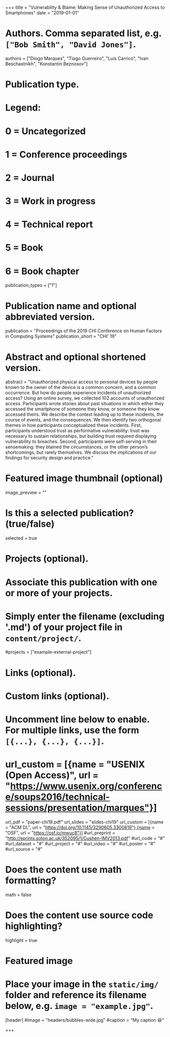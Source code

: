 +++
title = "Vulnerability & Blame: Making Sense of Unauthorized Access to Smartphones"
date = "2019-01-01"

# Authors. Comma separated list, e.g. `["Bob Smith", "David Jones"]`.
authors = ["Diogo Marques", "Tiago Guerreiro", "Luis Carrico", "Ivan Beschastnikh", "Konstantin Beznosov"]

# Publication type.
# Legend:
# 0 = Uncategorized
# 1 = Conference proceedings
# 2 = Journal
# 3 = Work in progress
# 4 = Technical report
# 5 = Book
# 6 = Book chapter
publication_types = ["1"]

# Publication name and optional abbreviated version.
publication = "Proceedings of the 2019 CHI Conference on Human Factors in Computing Systems"
publication_short = "CHI' 19"

# Abstract and optional shortened version.
abstract = "Unauthorized physical access to personal devices by people known to the owner of the device is a common concern, and a common occurrence. But how do people experience incidents of unauthorized access? Using an online survey, we collected 102 accounts of unauthorized access. Participants wrote stories about past situations in which either they accessed the smartphone of someone they know, or someone they know accessed theirs. We describe the context leading up to these incidents, the course of events, and the consequences. We then identify two orthogonal themes in how participants conceptualized these incidents. First, participants understood trust as performative vulnerability: trust was necessary to sustain relationships, but building trust required displaying vulnerability to breaches. Second, participants were self-serving in their sensemaking: they blamed the circumstances, or the other person’s shortcomings, but rarely themselves. We discuss the implications of our findings for security design and practice."


# Featured image thumbnail (optional)
image_preview = ""

# Is this a selected publication? (true/false)
selected = true

# Projects (optional).
#   Associate this publication with one or more of your projects.
#   Simply enter the filename (excluding '.md') of your project file in `content/project/`.
#projects = ["example-external-project"]

# Links (optional).
# Custom links (optional).
#   Uncomment line below to enable. For multiple links, use the form `[{...}, {...}, {...}]`.
# url_custom = [{name = "USENIX (Open Access)", url = "https://www.usenix.org/conference/soups2016/technical-sessions/presentation/marques"}]
url_pdf = "paper-chi19.pdf"
url_slides = "slides-chi19"
url_custom = [{name = "ACM DL", url = "https://doi.org/10.1145/3290605.3300819"},{name = "OSF", url = "https://osf.io/mwuc8"}]
#url_preprint = "http://eprints.soton.ac.uk/352095/1/Cushen-IMV2013.pdf"
#url_code = "#"
#url_dataset = "#"
#url_project = "#"
#url_video = "#"
#url_poster = "#"
#url_source = "#"


# Does the content use math formatting?
math = false

# Does the content use source code highlighting?
highlight = true

# Featured image
# Place your image in the `static/img/` folder and reference its filename below, e.g. `image = "example.jpg"`.
[header]
#image = "headers/bubbles-wide.jpg"
#caption = "My caption :smile:"

+++


